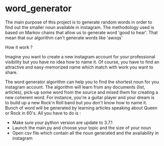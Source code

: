 # word_generator

The main purpose of this project is to generate random words in order to find out the smaller noun available in instagram.
The methodology used is based on Markov chains that allow us to generate word 'good to hear'. That mean that our algorithm can't generate words like 'awxqs'

How it work ? 

Imagine you want to create a new instagram account for your professional visibility but you have no idea how to name it. Of course, you have to find an attractive and easy-memorized name which match with work you want to share. 

The word generator algorithm can help you to find the shortest noun for you instagram account. The algorithm will learn from any documents (list, articles), pick-up some word from the source and mixed them for creating a new coherent word. For instance, you're a guitar player and your dream is to build up a new Rock'n Roll band but you don't know how to name it. Bunch of word will be generated by learning articles speaking about Queen or Rock in 60's.
All you have to do is :

- Make sure your python version are update to 3.7.1 
- Launch the main.py and choose your topic and the size of your noun
- Open csv file which contain all the noun generated and the availability in instagram 

